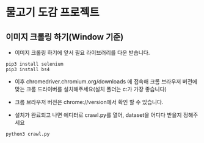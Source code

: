 # 물고기 도감 프로젝트

## 이미지 크롤링 하기(Window 기준)

+ 이미지 크롤링 하기에 앞서 필요 라이브러리를 다운 받습니다.

```
pip3 install selenium
pip3 install bs4
```
+ 이후 chromedriver.chromium.org/downloads 에 접속해 크롬 브라우저 버전에 맞는 크롬 드라이버를 설치해주세요(설치 폴더는 c:가 가장 좋습니다)
+ 크롬 브라우저 버전은 chrome://version에서 확인 할 수 있습니다.

+ 설치가 완료되고 나면 에디터로 crawl.py를 열어, dataset을 어디다 받을지 정해주세요

```
python3 crawl.py
```
